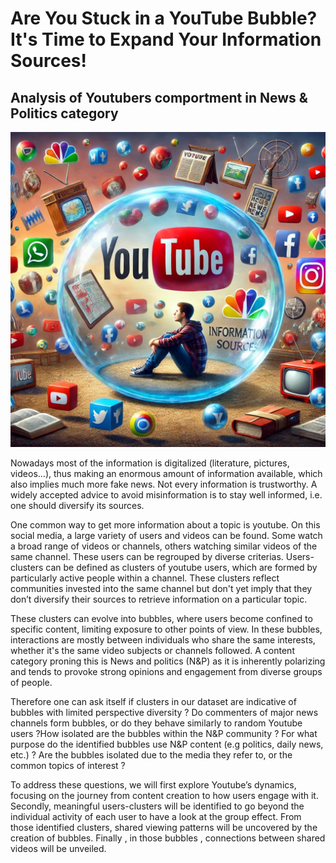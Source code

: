 # Are You Stuck in a YouTube Bubble? It's Time to Expand Your Information Sources!

## Analysis of Youtubers comportment in News & Politics category

![output](/assets/img/bubble_ADA_version1.png)

Nowadays most of the information is digitalized (literature, pictures, videos…), thus making an enormous amount of information available, which also implies much more fake news. Not every information is trustworthy. A widely accepted advice to avoid misinformation is to stay well informed, i.e. one should diversify its sources. 


One common way to get more information about a topic is youtube. On this social media, a large variety of users and videos can be found. Some watch a broad range of videos or channels, others watching similar videos of the same channel. These users can be regrouped by diverse criterias. Users-clusters can be defined as clusters of youtube users, which are formed by particularly active people within a channel. These clusters reflect communities invested into the same channel but don't yet imply that they don’t diversify their sources to retrieve information on a particular topic.


These clusters can evolve into bubbles, where users become confined to specific content, limiting exposure to other points of view. In these bubbles, interactions are mostly between individuals who share the same interests, whether it's the same video subjects or channels followed.
A content category proning this is News and politics (N&P) as it is inherently polarizing and tends to provoke strong opinions and engagement from diverse groups of people.


Therefore one can ask itself if clusters in our dataset are indicative of bubbles with limited perspective diversity ? Do commenters of major news channels form bubbles, or do they behave similarly to random Youtube users ?How isolated are the bubbles within the N&P community ? For what purpose do the identified bubbles use N&P content (e.g politics, daily news, etc.) ? Are the bubbles isolated due to the media they refer to, or the common topics of interest ?


To address these questions, we will first explore Youtube’s dynamics, focusing on the journey from content creation to how users engage with it. Secondly, meaningful users-clusters will be identified to go beyond the individual activity of each user to have a look at the group effect. From those identified clusters, shared viewing patterns will be uncovered by the creation of bubbles. Finally , in those bubbles , connections between shared videos will be unveiled. 
